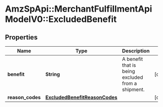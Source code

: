 # AmzSpApi::MerchantFulfillmentApiModelV0::ExcludedBenefit

## Properties
Name | Type | Description | Notes
------------ | ------------- | ------------- | -------------
**benefit** | **String** | A benefit that is being excluded from a shipment. | [optional] 
**reason_codes** | [**ExcludedBenefitReasonCodes**](ExcludedBenefitReasonCodes.md) |  | [optional] 

